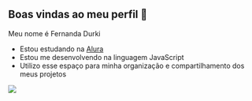 ## Boas vindas ao meu perfil 💚

Meu nome é Fernanda Durki

- Estou estudando na [Alura](https://www.alura.com.br)
- Estou me desenvolvendo na linguagem JavaScript
- Utilizo esse espaço para minha organização e compartilhamento dos meus projetos

![](https://media1.tenor.com/m/s5uUXa5emK4AAAAd/one-piece-one-piece-luffy.gif)

